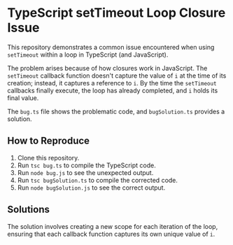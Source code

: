 # TypeScript setTimeout Loop Closure Issue

This repository demonstrates a common issue encountered when using `setTimeout` within a loop in TypeScript (and JavaScript).

The problem arises because of how closures work in JavaScript.  The `setTimeout` callback function doesn't capture the value of `i` at the time of its creation; instead, it captures a reference to `i`. By the time the `setTimeout` callbacks finally execute, the loop has already completed, and `i` holds its final value.

The `bug.ts` file shows the problematic code, and `bugSolution.ts` provides a solution.

## How to Reproduce

1. Clone this repository.
2. Run `tsc bug.ts` to compile the TypeScript code.
3. Run `node bug.js` to see the unexpected output.
4. Run `tsc bugSolution.ts` to compile the corrected code.
5. Run `node bugSolution.js` to see the correct output.

## Solutions

The solution involves creating a new scope for each iteration of the loop, ensuring that each callback function captures its own unique value of `i`.